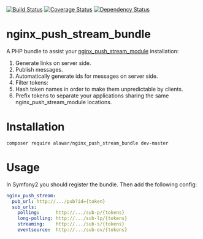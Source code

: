 [![Build Status](https://travis-ci.org/AlexeyKupershtokh/nginx_push_stream_bundle.png?branch=master)](https://travis-ci.org/AlexeyKupershtokh/nginx_push_stream_bundle)
[![Coverage Status](https://coveralls.io/repos/AlexeyKupershtokh/nginx_push_stream_bundle/badge.png)](https://coveralls.io/r/AlexeyKupershtokh/nginx_push_stream_bundle)
[![Dependency Status](https://www.versioneye.com/php/alawar:nginx_push_stream_bundle/dev-master/badge.png)](https://www.versioneye.com/php/alawar:nginx_push_stream_bundle/dev-master)

nginx_push_stream_bundle
========================
A PHP bundle to assist your [nginx_push_stream_module](https://github.com/wandenberg/nginx-push-stream-module) installation:
 1. Generate links on server side.
 2. Publish messages.
 3. Automatically generate ids for messages on server side.
 4. Filter tokens:
   1. Hash token names in order to make them unpredictable by clients.
   2. Prefix tokens to separate your applications sharing the same nginx_push_stream_module locations.
 
Installation
============
`composer require alawar/nginx_push_stream_bundle dev-master`

Usage
=====
In Symfony2 you should register the bundle.
Then add the following config:
```yaml
nginx_push_stream:
  pub_url: http://.../pub?id={token}
  sub_urls:
    polling:      http://.../sub-p/{tokens}
    long-polling: http://.../sub-lp/{tokens}
    streaming:    http://.../sub-s/{tokens}
    eventsource:  http://.../sub-ev/{tokens}
```
